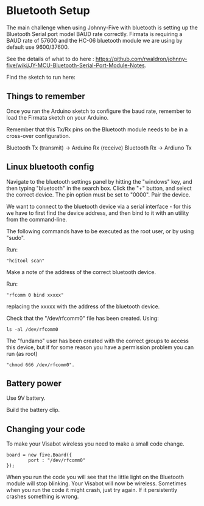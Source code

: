 # Bluetooth Setup

The main challenge when using Johnny-Five with bluetooth is setting up the Bluetooth Serial port model BAUD rate correctly. Firmata is requiring a BAUD rate of 57600 and the HC-06 bluetooth module we are using by default use 9600/37600.

See the details of what to do here : https://github.com/rwaldron/johnny-five/wiki/JY-MCU-Bluetooth-Serial-Port-Module-Notes.

Find the sketch to run here: 

## Things to remember

Once you ran the Arduino sketch to configure the baud rate, remember to load the Firmata sketch on your Arduino. 

Remember that this Tx/Rx pins on the Bluetooth module needs to be in a cross-over configuration.

Bluetooth Tx (transmit) -> Arduino Rx (receive)
Bluetooth Rx -> Ardiuno Tx

## Linux bluetooth config

Navigate to the bluetooth settings panel by hitting the "windows" key, and then typing "bluetooth" in the search box.  Click the "+" button, and select the correct device.  The pin option must be set to "0000".  Pair the device.

We want to connect to the bluetooth device via a serial interface - for this we have to first find the device address, and then bind to it with an utility from the command-line.

The following commands have to be executed as the root user, or by using "sudo".

Run:
	
	"hcitool scan"

Make a note of the address of the correct bluetooth device.

Run: 
	
	"rfcomm 0 bind xxxxx"

replacing the xxxxx with the address of the bluetooth device.

Check that the "/dev/rfcomm0" file has been created. 
Using:
	
	ls -al /dev/rfcomm0

The "fundamo" user has been created with the correct groups to access this device, but if for some reason you have a permission problem you can run (as root) 
	
	"chmod 666 /dev/rfcomm0".


## Battery power

Use 9V battery.

Build the battery clip.

## Changing your code

To make your Visabot wireless you need to make a small code change.

```
board = new five.Board({
		port : "/dev/rfcomm0"
});
```

When you run the code you will see that the little light on the Bluetooth module will stop blinking.  Your Visabot will now be wireless. Sometimes when you run the code it might crash, just try again. If it persistently crashes something is wrong.